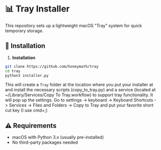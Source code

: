 # 📊 Tray Installer

This repository sets up a lightweight macOS "Tray" system for quick temporary storage.

## 📆 Installation

1. **Installation**

```bash
git clone https://github.com/honeymath/tray
cd tray
python3 installer.py
```

This will create a `Tray` folder at the location where you put your installer at and install the necessary scripts (copy_to_tray.py) and a service (located at ~/Library/Services/Copy To Tray.workflow) to support tray functionality.
It will pop up the settings. Go to settings -> keyboard -> Keyboard Shortcuts -> Services -> Files and Folders -> Copy to Tray and put your favorite short cut key (I use cmd+;)


## ⚠️ Requirements

- macOS with Python 3.x (usually pre-installed)
- No third-party packages needed
